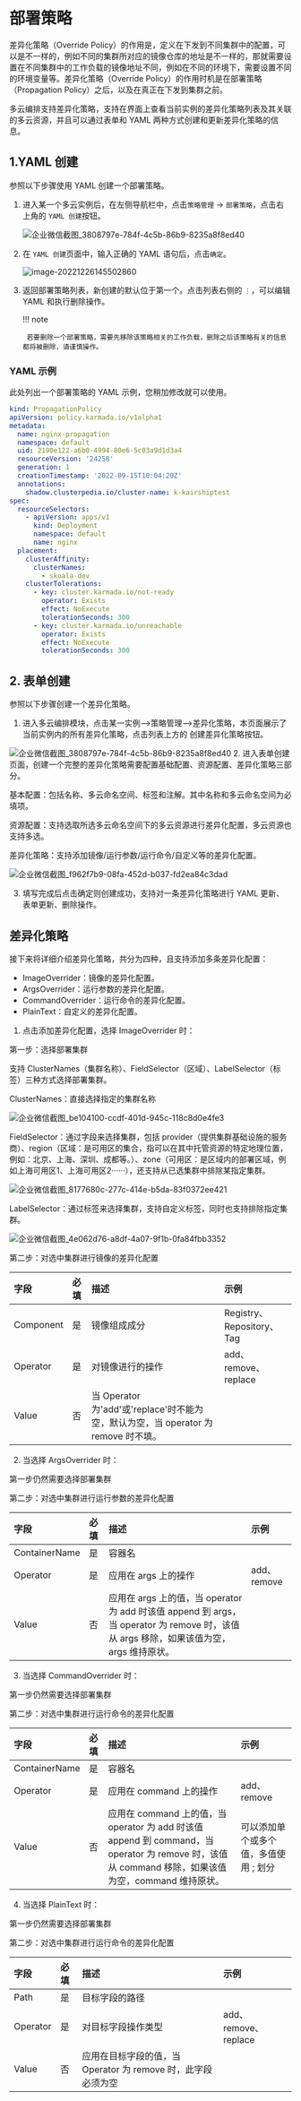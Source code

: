 # 部署策略

差异化策略（Override Policy）的作用是，定义在下发到不同集群中的配置，可以是不一样的，例如不同的集群所对应的镜像仓库的地址是不一样的，那就需要设置在不同集群中的工作负载的镜像地址不同，例如在不同的环境下，需要设置不同的环境变量等。差异化策略（Override Policy）的作用时机是在部署策略（Propagation Policy）之后，以及在真正在下发到集群之前。

多云编排支持差异化策略，支持在界面上查看当前实例的差异化策略列表及其关联的多云资源，并且可以通过表单和 YAML 两种方式创建和更新差异化策略的信息。

## 1.YAML 创建

参照以下步骤使用 YAML 创建一个部署策略。

1. 进入某一个多云实例后，在左侧导航栏中，点击`策略管理` -> `部署策略`，点击右上角的 `YAML 创建`按钮。

    ![企业微信截图_3808797e-784f-4c5b-86b9-8235a8f8ed40](../images/op01.png)

2. 在 `YAML 创建`页面中，输入正确的 YAML 语句后，点击`确定`。

    ![image-20221226145502860](../images/op02.png)

3. 返回部署策略列表，新创建的默认位于第一个。点击列表右侧的 `⋮`，可以编辑 YAML 和执行删除操作。

    !!! note

        若要删除一个部署策略，需要先移除该策略相关的工作负载，删除之后该策略有关的信息都将被删除，请谨慎操作。

### YAML 示例

此处列出一个部署策略的 YAML 示例，您稍加修改就可以使用。

```yaml
kind: PropagationPolicy
apiVersion: policy.karmada.io/v1alpha1
metadata:
  name: nginx-propagation
  namespace: default
  uid: 2190e122-a6b0-4994-80e6-5c03a9d1d3a4
  resourceVersion: '24258'
  generation: 1
  creationTimestamp: '2022-09-15T10:04:20Z'
  annotations:
    shadow.clusterpedia.io/cluster-name: k-kairshiptest
spec:
  resourceSelectors:
    - apiVersion: apps/v1
      kind: Deployment
      namespace: default
      name: nginx
  placement:
    clusterAffinity:
      clusterNames:
        - skoala-dev
    clusterTolerations:
      - key: cluster.karmada.io/not-ready
        operator: Exists
        effect: NoExecute
        tolerationSeconds: 300
      - key: cluster.karmada.io/unreachable
        operator: Exists
        effect: NoExecute
        tolerationSeconds: 300
```

## 2. 表单创建

参照以下步骤创建一个差异化策略。

1. 进入多云编排模块，点击某一实例——>策略管理——>差异化策略，本页面展示了当前实例内的所有差异化策略，点击列表上方的 创建差异化策略按钮。

![企业微信截图_3808797e-784f-4c5b-86b9-8235a8f8ed40](../images/op01.png)
2. 进入表单创建页面，创建一个完整的差异化策略需要配置基础配置、资源配置、差异化策略三部分。

基本配置：包括名称、多云命名空间、标签和注解。其中名称和多云命名空间为必填项。

资源配置：支持选取所选多云命名空间下的多云资源进行差异化配置，多云资源也支持多选。

差异化策略：支持添加镜像/运行参数/运行命令/自定义等的差异化配置。

![企业微信截图_f962f7b9-08fa-452d-b037-fd2ea84c3dad](../images/op03.png)

3. 填写完成后点击确定则创建成功，支持对一条差异化策略进行 YAML 更新、表单更新、删除操作。

## 差异化策略

接下来将详细介绍差异化策略，共分为四种，且支持添加多条差异化配置：

- ImageOverrider：镜像的差异化配置。
- ArgsOverrider：运行参数的差异化配置。
- CommandOverrider：运行命令的差异化配置。
- PlainText：自定义的差异化配置。

1. 点击添加差异化配置，选择 ImageOverrider 时：

第一步：选择部署集群

支持 ClusterNames（集群名称）、FieldSelector（区域）、LabelSelector（标签）三种方式选择部署集群。

ClusterNames：直接选择指定的集群名称

![企业微信截图_be104100-ccdf-401d-945c-118c8d0e4fe3](../images/op04.png)

FieldSelector：通过字段来选择集群，包括 provider（提供集群基础设施的服务商）、region（区域：是可用区的集合，指可以在其中托管资源的特定地理位置，例如：北京、上海、深圳、成都等。）、zone（可用区：是区域内的部署区域，例如上海可用区1、上海可用区2······），还支持从已选集群中排除某指定集群。

![企业微信截图_8177680c-277c-414e-b5da-83f0372ee421](../images/op05.png)

LabelSelector：通过标签来选择集群，支持自定义标签，同时也支持排除指定集群。

![企业微信截图_4e062d76-a8df-4a07-9f1b-0fa84fbb3352](../images/op06.png)

第二步：对选中集群进行镜像的差异化配置

| 字段      | 必填 | 描述                                                         | 示例                      |
| :-------- | :--- | :----------------------------------------------------------- | :------------------------ |
| Component | 是   | 镜像组成成分                                                 | Registry、Repository、Tag |
| Operator  | 是   | 对镜像进行的操作                                             | add、remove、replace      |
| Value     | 否   | 当 Operator 为'add'或'replace'时不能为空，默认为空，当 operator 为 remove 时不填。 |                           |

2. 当选择 ArgsOverrider 时：

第一步仍然需要选择部署集群

第二步：对选中集群进行运行参数的差异化配置

| 字段          | 必填 | 描述                                                         | 示例        |
| :------------ | :--- | :----------------------------------------------------------- | :---------- |
| ContainerName | 是   | 容器名                                                       |             |
| Operator      | 是   | 应用在 args 上的操作                                         | add、remove |
| Value         | 否   | 应用在 args 上的值，当 operator 为 add 时该值 append 到 args，当 operator 为 remove 时，该值从 args 移除，如果该值为空，args 维持原状。 |             |

3. 当选择 CommandOverrider 时：

第一步仍然需要选择部署集群

第二步：对选中集群进行运行命令的差异化配置

| 字段          | 必填 | 描述                                                         | 示例                                  |
| :------------ | :--- | :----------------------------------------------------------- | :------------------------------------ |
| ContainerName | 是   | 容器名                                                       |                                       |
| Operator      | 是   | 应用在 command 上的操作                                      | add、remove                           |
| Value         | 否   | 应用在 command 上的值，当 operator 为 add 时该值 append 到 command，当 operator 为 remove 时，该值从 command 移除，如果该值为空，command 维持原状。 | 可以添加单个或多个值，多值使用 ; 划分 |

4. 当选择 PlainText 时：

第一步仍然需要选择部署集群

第二步：对选中集群进行运行命令的差异化配置

| 字段     | 必填 | 描述                                                         | 示例                 |
| :------- | :--- | :----------------------------------------------------------- | :------------------- |
| Path     | 是   | 目标字段的路径                                               |                      |
| Operator | 是   | 对目标字段操作类型                                           | add、remove、replace |
| Value    | 否   | 应用在目标字段的值，当 Operator 为 remove 时，此字段必须为空 |                      |
